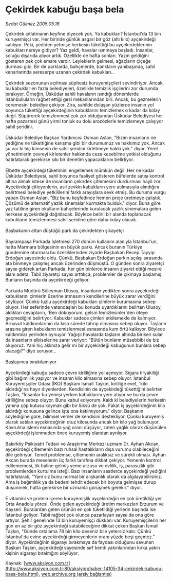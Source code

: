 # Çekirdek kabuğu başa bela

*Sedat Gülmez 2005.05.16*

<font class="agenda2NewsSpot">
 Çekirdek çıtlatmanın keyfine diyecek yok. Ya kabukları? İstanbul'da 13 bin kuruyemişçi var. Her birinde günlük asgari bir göz (altı kilo) ayçekirdeği satılıyor. Peki, yediden yetmişe herkesin tükettiği bu ayçekirdeklerinin kabukları nereye gidiyor?
Yaz geldi, havalar ısınmaya başladı. İnsanlar, soluğu dışarıda alıyor artık. Özellikle de hafta sonları. Yazın geldiğini gösteren pek çok emare vardır.
</font>
<font class="newsDetail">
 Leyleklerin gelmesi, ağaçların çiçeğe durması gibi. Bir de parklarda, bahçelerde, bankların yanıbaşında, sahil kenarlarında sereserpe uzanan çekirdek kabukları...
 <br/>
 <br/>
 Çekirdek sezonunun açılması şüphesiz kuruyemişçileri sevindiriyor. Ancak, bu kabuklar en fazla belediyeleri, özellikle temizlik işçilerini zor durumda bırakıyor. Örneğin, Üsküdar sahili havaların ısındığı dönemlerde İstanbulluların rağbet ettiği gezi mekanlarından biri. Ancak, bu gezmelerin ceremesini belediye çekiyor. Zira, sahilde dolaşan yüzlerce insanın yol boyunca tükettiği ayçekirdeğinin kabuklarını temizlemek o kadar da kolay değil. Süpürerek temizlenmesi çok zor olduğundan Üsküdar Belediyesi her hafta pazartesi günü yirmi tonluk su dolu arozözlerle temizlemeye çalışıyor sahil şeridini.
 <br/>
 <br/>
 Üsküdar Belediye Başkan Yardımcısı Osman Aslan, "Bizim insanların ne yediğine ne tükettiğine karışma gibi bir durumumuz ve hakkımız yok. Ancak şu var ki hiç kimsenin de sahil şeridini kirletmeye hakkı yok." diyor. Yerel yönetimlerin çevreyi kirletenler hakkında ceza kesebilme yetkisi olduğunu hatırlatarak gerekirse sıkı bir denetim yapacaklarını belirtiyor.
 <br/>
 <br/>
 Elbette ayçekirdeği tüketimini engellemek mümkün değil. Her ne kadar Üsküdar Belediyesi, sahil boyunca faaliyet gösteren büfelerde satışı kontrol altına almak istese de insanların çekirdek çitlemesini durdurması hayli zor. Ayçekirdeği çitleyenlerin, asıl zevkin kabukların yere atılmasıyla alındığını belirtmesi belediye yetkililerini farklı arayışlara sevk etmiş. Bu duruma vurgu yapan Osman Aslan, "Biz bunu keşfedince hemen proje üretmeye çalıştık. Çözümü de alternatif yazlık sinemalar kurmakta bulduk." diyor. Buna göre yaz tatiline giren okulların bahçelerinde kurulacak yazlık sinemalara gelen herkese ayçekirdeği dağıtılacak. Böylece belirli bir alanda toplanacak kabukların temizlenmesi sahil şeridine göre daha kolay olacak.
 <br/>
 <br/>
 Başbakanın attan düştüğü park da çekirdekten şikayetçi
 <br/>
 <br/>
 Bayrampaşa Parkada İşletmesi 270 dönüm kullanım alanıyla İstanbul'un, hatta Marmara bölgesinin en büyük parkı. Ancak buranın Türkiye gündemine oturması bu özelliklerinden ziyade Başbakan Recep Tayyip Erdoğan sayesinde oldu. Çünkü, Başbakan Erdoğan parkın açılışı sırasında ata binmeye çalışmış ancak üzerinden düşmüştü. O günden sonra ziyaretçi sayısı giderek artan Parkada, her gün binlerce insanın ziyaret ettiği mesire alanı adeta. Tabii ziyaretçi sayısı arttıkça, problemler de çıkmaya başlamış. Bunların başında da ayçekirdeği geliyor.
 <br/>
 <br/>
 Parkada Müdürü Süleyman Ulusoy, insanların yedikten sonra ayçekirdeği kabuklarını çimlerin üzerine atmasının kendilerine büyük zarar verdiğini söylüyor. Çünkü tuzlu ayçekirdeği kabukları çimlerin kurumasına sebep oluyor. Her seferinde vatandaşları bu konuda uyardıklarını belirten Ulusoy, aldıkları cevapların, 'Ben döküyorum, gelsin temizlesinler'den öteye geçmediğini belirtiyor. Kabuklar sadece çimleri etkilemekle de kalmıyor. Arnavut kaldırımlarının da kısa sürede tahrip olmasına sebep oluyor. Taşların arasına giren kabukların temizlenmesi esnasında kum örtü kalkıyor. Böylece kaldırımlar yerinden oynuyor. Yağışlı havalarda taşların altında biriken sular da insanların elbiselerine zarar veriyor: "Bütün bunların müsebbibi de biz oluyoruz. Yani hiç aklınıza gelir mi bir ayçekirdeği kabuğunun bunlara sebep olacağı?" diye soruyor...
 <br/>
 <br/>
 Başlayınca bırakılamıyor
 <br/>
 <br/>
 Ayçekirdeği kabuğu sadece çevre kirliliğine yol açmıyor. Sigara tiryakiliği gibi bağımlılık yapıyor ve insanın kilo almasına sebep oluyor. İstanbul Kuruyemişçiler Odası (İKO) Başkanı İsmail Taşkın, kirliliğe evet, 'kilo aldırdığı'na hayır diyenlerden. Kendisinin de ayçekirdeği tükettiğini belirten Taşkın, "İnsanlar bu yemişi yerken kabuklarını yere atıyor ve bu da çevre kirliliğine sebep oluyor. Bunu kabul ediyorum. Kaldı ki belediyelerin herkesin yanına çöp kutusu koymak gibi bir lüksü de yok. Fakat iş ayçekirdeğinin kilo aldırdığı konusuna gelince işte ona katılmıyorum." diyor. Başkanın söylediğine göre, bilimsel veriler de kendisini destekliyor. Çünkü kuruyemiş olarak satılan ayçekirdeğinin otuz kilosunda ancak bir kilo yağ bulunuyor. Kavrulma işlemi esnasında yağ oranı düşüyor, zaten yağlık olarak düşünülen ayçekirdeği işlenmeden önce kuruyemiş olandan ayrılıyor.
 <br/>
 <br/>
 Bakırköy Psikiyatri Tedavi ve Araştırma Merkezi uzmanı Dr. Ayhan Akcan, ayçekirdeği çitlemenin bazı ruhsal hastalıkların dışa vurumu olabileceğini dile getiriyor. Temel problemse, çitlemenin aralıksız ve sürekli olması. Ayhan Akcan burada meselenin üç farklı tarafına dikkat çekiyor. Yemenin kontrol edilememesi, tik haline gelmiş yeme arzusu ve evlilik, iş, parasızlık gibi problemlerden kurtulma isteği. Bazı insanların saatlerce ayçekirdeği yediğini hatırlatarak, "Yani siz bunu normal bir alışkanlık olarak da algılayabilirsiniz. Ama iş bağımlılık ya da bedeni tehdit edecek bir boyuta gelmişse durup düşünmek, hatta gerekirse bir uzmanla görüşmek gerekir." diyor.
 <br/>
 <br/>
 E vitamini ve protein içeren kuruyemişlik ayçekirdeğin en çok üretildiği yer Orta Anadolu yöresi. Önde gelen ayçekirdeği üretim merkezleri Erzurum ve Kayseri. Buralardan gelen ürünün en çok tüketildiği yerlerin başında ise İstanbul geliyor. Tabii rağbet çok olunca pazarlayan sayısı da ona göre artıyor. Şehir genelinde 13 bin kuruyemişçi dükkanı var. Kuruyemişçilerin her gün en az bir göz ayçekirdeği satabileceğine dikkat çeken Başkan İsmail Taşkın, "Günde ortalama 78 bin kilo deseniz bile yetersiz kalır. Çünkü İstanbul'da evine ayçekirdeği girmeyenlerin oranı yüzde beşi geçmez." diyor. Ayçekirdeğinin sigarayı bırakmaya da faydası olduğunu savunan Başkan Taşkın, ayçekirdeği sayesinde sırf kendi yakınlarından kırka yakın kişinin sigarayı bıraktığını söylüyor.
 <br/>
</font>

Kaynak: [www.aksiyon.com.tr](http://www.aksiyon.com.tr:80/aksiyon/haber-14105-34-cekirdek-kabugu-basa-bela.html), [web.archive.org (arşiv bağlantısı)](http://web.archive.org/web/20100909174652/http://www.aksiyon.com.tr:80/aksiyon/haber-14105-34-cekirdek-kabugu-basa-bela.html)
